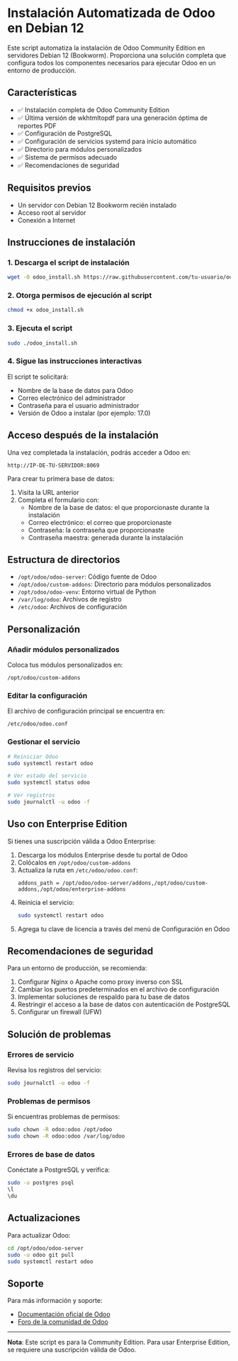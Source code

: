 # Instalación Automatizada de Odoo en Debian 12

Este script automatiza la instalación de Odoo Community Edition en servidores Debian 12 (Bookworm). Proporciona una solución completa que configura todos los componentes necesarios para ejecutar Odoo en un entorno de producción.

## Características

- ✅ Instalación completa de Odoo Community Edition
- ✅ Última versión de wkhtmltopdf para una generación óptima de reportes PDF
- ✅ Configuración de PostgreSQL
- ✅ Configuración de servicios systemd para inicio automático
- ✅ Directorio para módulos personalizados
- ✅ Sistema de permisos adecuado
- ✅ Recomendaciones de seguridad

## Requisitos previos

- Un servidor con Debian 12 Bookworm recién instalado
- Acceso root al servidor
- Conexión a Internet

## Instrucciones de instalación

### 1. Descarga el script de instalación

```bash
wget -O odoo_install.sh https://raw.githubusercontent.com/tu-usuario/odoo-install/main/odoo_install.sh
```

### 2. Otorga permisos de ejecución al script

```bash
chmod +x odoo_install.sh
```

### 3. Ejecuta el script

```bash
sudo ./odoo_install.sh
```

### 4. Sigue las instrucciones interactivas

El script te solicitará:
- Nombre de la base de datos para Odoo
- Correo electrónico del administrador
- Contraseña para el usuario administrador
- Versión de Odoo a instalar (por ejemplo: 17.0)

## Acceso después de la instalación

Una vez completada la instalación, podrás acceder a Odoo en:

```
http://IP-DE-TU-SERVIDOR:8069
```

Para crear tu primera base de datos:
1. Visita la URL anterior
2. Completa el formulario con:
   - Nombre de la base de datos: el que proporcionaste durante la instalación
   - Correo electrónico: el correo que proporcionaste
   - Contraseña: la contraseña que proporcionaste
   - Contraseña maestra: generada durante la instalación

## Estructura de directorios

- `/opt/odoo/odoo-server`: Código fuente de Odoo
- `/opt/odoo/custom-addons`: Directorio para módulos personalizados
- `/opt/odoo/odoo-venv`: Entorno virtual de Python
- `/var/log/odoo`: Archivos de registro
- `/etc/odoo`: Archivos de configuración

## Personalización

### Añadir módulos personalizados

Coloca tus módulos personalizados en:

```
/opt/odoo/custom-addons
```

### Editar la configuración

El archivo de configuración principal se encuentra en:

```
/etc/odoo/odoo.conf
```

### Gestionar el servicio

```bash
# Reiniciar Odoo
sudo systemctl restart odoo

# Ver estado del servicio
sudo systemctl status odoo

# Ver registros
sudo journalctl -u odoo -f
```

## Uso con Enterprise Edition

Si tienes una suscripción válida a Odoo Enterprise:

1. Descarga los módulos Enterprise desde tu portal de Odoo
2. Colócalos en `/opt/odoo/custom-addons`
3. Actualiza la ruta en `/etc/odoo/odoo.conf`:
   ```
   addons_path = /opt/odoo/odoo-server/addons,/opt/odoo/custom-addons,/opt/odoo/enterprise-addons
   ```
4. Reinicia el servicio:
   ```bash
   sudo systemctl restart odoo
   ```
5. Agrega tu clave de licencia a través del menú de Configuración en Odoo

## Recomendaciones de seguridad

Para un entorno de producción, se recomienda:

1. Configurar Nginx o Apache como proxy inverso con SSL
2. Cambiar los puertos predeterminados en el archivo de configuración
3. Implementar soluciones de respaldo para tu base de datos
4. Restringir el acceso a la base de datos con autenticación de PostgreSQL
5. Configurar un firewall (UFW)

## Solución de problemas

### Errores de servicio

Revisa los registros del servicio:
```bash
sudo journalctl -u odoo -f
```

### Problemas de permisos

Si encuentras problemas de permisos:
```bash
sudo chown -R odoo:odoo /opt/odoo
sudo chown -R odoo:odoo /var/log/odoo
```

### Errores de base de datos

Conéctate a PostgreSQL y verifica:
```bash
sudo -u postgres psql
\l
\du
```

## Actualizaciones

Para actualizar Odoo:

```bash
cd /opt/odoo/odoo-server
sudo -u odoo git pull
sudo systemctl restart odoo
```

## Soporte

Para más información y soporte:
- [Documentación oficial de Odoo](https://www.odoo.com/documentation/17.0/)
- [Foro de la comunidad de Odoo](https://www.odoo.com/forum/help-1)

---

**Nota**: Este script es para la Community Edition. Para usar Enterprise Edition, se requiere una suscripción válida de Odoo.
